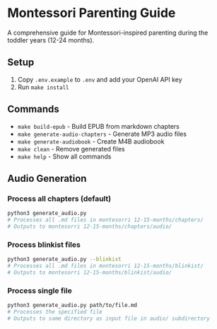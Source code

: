 # Montessori Parenting Guide

A comprehensive guide for Montessori-inspired parenting during the toddler years (12-24 months).

## Setup

1. Copy `.env.example` to `.env` and add your OpenAI API key
2. Run `make install`

## Commands

- `make build-epub` - Build EPUB from markdown chapters
- `make generate-audio-chapters` - Generate MP3 audio files
- `make generate-audiobook` - Create M4B audiobook
- `make clean` - Remove generated files
- `make help` - Show all commands

## Audio Generation

### Process all chapters (default)
```bash
python3 generate_audio.py
# Processes all .md files in montesorri 12-15-months/chapters/
# Outputs to montesorri 12-15-months/chapters/audio/
```

### Process blinkist files
```bash
python3 generate_audio.py --blinkist
# Processes all .md files in montesorri 12-15-months/blinkist/
# Outputs to montesorri 12-15-months/blinkist/audio/
```

### Process single file
```bash
python3 generate_audio.py path/to/file.md
# Processes the specified file
# Outputs to same directory as input file in audio/ subdirectory
```